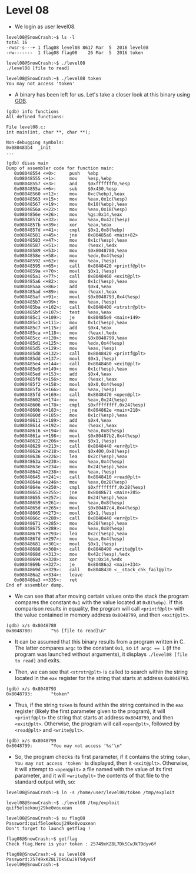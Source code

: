 # Level 08

- We login as user level08.
```
level08@SnowCrash:~$ ls -l
total 16
-rwsr-s---+ 1 flag08 level08 8617 Mar  5  2016 level08
-rw-------  1 flag08 flag08    26 Mar  5  2016 token
```

```
level08@SnowCrash:~$ ./level08
./level08 [file to read]
```

```
level08@SnowCrash:~$ ./level08 token
You may not access 'token'
```


- A binary has been left for us. Let's take a closer look at this binary using [GDB](https://en.wikipedia.org/wiki/GNU_Debugger).
```
(gdb) info functions
All defined functions:

File level08.c:
int main(int, char **, char **);

Non-debugging symbols:
0x080483b4  _init
...
```

```
(gdb) disas main
Dump of assembler code for function main:
   0x08048554 <+0>:     push   %ebp
   0x08048555 <+1>:     mov    %esp,%ebp
   0x08048557 <+3>:     and    $0xfffffff0,%esp
   0x0804855a <+6>:     sub    $0x430,%esp
   0x08048560 <+12>:    mov    0xc(%ebp),%eax
   0x08048563 <+15>:    mov    %eax,0x1c(%esp)
   0x08048567 <+19>:    mov    0x10(%ebp),%eax
   0x0804856a <+22>:    mov    %eax,0x18(%esp)
   0x0804856e <+26>:    mov    %gs:0x14,%eax
   0x08048574 <+32>:    mov    %eax,0x42c(%esp)
   0x0804857b <+39>:    xor    %eax,%eax
   0x0804857d <+41>:    cmpl   $0x1,0x8(%ebp)
   0x08048581 <+45>:    jne    0x80485a6 <main+82>
   0x08048583 <+47>:    mov    0x1c(%esp),%eax
   0x08048587 <+51>:    mov    (%eax),%edx
   0x08048589 <+53>:    mov    $0x8048780,%eax
   0x0804858e <+58>:    mov    %edx,0x4(%esp)
   0x08048592 <+62>:    mov    %eax,(%esp)
   0x08048595 <+65>:    call   0x8048420 <printf@plt>
   0x0804859a <+70>:    movl   $0x1,(%esp)
   0x080485a1 <+77>:    call   0x8048460 <exit@plt>
   0x080485a6 <+82>:    mov    0x1c(%esp),%eax
   0x080485aa <+86>:    add    $0x4,%eax
   0x080485ad <+89>:    mov    (%eax),%eax
   0x080485af <+91>:    movl   $0x8048793,0x4(%esp)
   0x080485b7 <+99>:    mov    %eax,(%esp)
   0x080485ba <+102>:   call   0x8048400 <strstr@plt>
   0x080485bf <+107>:   test   %eax,%eax
   0x080485c1 <+109>:   je     0x80485e9 <main+149>
   0x080485c3 <+111>:   mov    0x1c(%esp),%eax
   0x080485c7 <+115>:   add    $0x4,%eax
   0x080485ca <+118>:   mov    (%eax),%edx
   0x080485cc <+120>:   mov    $0x8048799,%eax
   0x080485d1 <+125>:   mov    %edx,0x4(%esp)
   0x080485d5 <+129>:   mov    %eax,(%esp)
   0x080485d8 <+132>:   call   0x8048420 <printf@plt>
   0x080485dd <+137>:   movl   $0x1,(%esp)
   0x080485e4 <+144>:   call   0x8048460 <exit@plt>
   0x080485e9 <+149>:   mov    0x1c(%esp),%eax
   0x080485ed <+153>:   add    $0x4,%eax
   0x080485f0 <+156>:   mov    (%eax),%eax
   0x080485f2 <+158>:   movl   $0x0,0x4(%esp)
   0x080485fa <+166>:   mov    %eax,(%esp)
   0x080485fd <+169>:   call   0x8048470 <open@plt>
   0x08048602 <+174>:   mov    %eax,0x24(%esp)
   0x08048606 <+178>:   cmpl   $0xffffffff,0x24(%esp)
   0x0804860b <+183>:   jne    0x804862e <main+218>
   0x0804860d <+185>:   mov    0x1c(%esp),%eax
   0x08048611 <+189>:   add    $0x4,%eax
   0x08048614 <+192>:   mov    (%eax),%eax
   0x08048616 <+194>:   mov    %eax,0x8(%esp)
   0x0804861a <+198>:   movl   $0x80487b2,0x4(%esp)
   0x08048622 <+206>:   movl   $0x1,(%esp)
   0x08048629 <+213>:   call   0x8048440 <err@plt>
   0x0804862e <+218>:   movl   $0x400,0x8(%esp)
   0x08048636 <+226>:   lea    0x2c(%esp),%eax
   0x0804863a <+230>:   mov    %eax,0x4(%esp)
   0x0804863e <+234>:   mov    0x24(%esp),%eax
   0x08048642 <+238>:   mov    %eax,(%esp)
   0x08048645 <+241>:   call   0x8048410 <read@plt>
   0x0804864a <+246>:   mov    %eax,0x28(%esp)
   0x0804864e <+250>:   cmpl   $0xffffffff,0x28(%esp)
   0x08048653 <+255>:   jne    0x8048671 <main+285>
   0x08048655 <+257>:   mov    0x24(%esp),%eax
   0x08048659 <+261>:   mov    %eax,0x8(%esp)
   0x0804865d <+265>:   movl   $0x80487c4,0x4(%esp)
   0x08048665 <+273>:   movl   $0x1,(%esp)
   0x0804866c <+280>:   call   0x8048440 <err@plt>
   0x08048671 <+285>:   mov    0x28(%esp),%eax
   0x08048675 <+289>:   mov    %eax,0x8(%esp)
   0x08048679 <+293>:   lea    0x2c(%esp),%eax
   0x0804867d <+297>:   mov    %eax,0x4(%esp)
   0x08048681 <+301>:   movl   $0x1,(%esp)
   0x08048688 <+308>:   call   0x8048490 <write@plt>
   0x0804868d <+313>:   mov    0x42c(%esp),%edx
   0x08048694 <+320>:   xor    %gs:0x14,%edx
   0x0804869b <+327>:   je     0x80486a2 <main+334>
   0x0804869d <+329>:   call   0x8048430 <__stack_chk_fail@plt>
   0x080486a2 <+334>:   leave
   0x080486a3 <+335>:   ret
End of assembler dump.
```


- We can see that after moving certain values onto the stack the program compares the constant `0x1` with the value located at `0x8(%ebp)`. If this comparison results in equality, the program will call `<printf@plt>` with the value contained in memory address `0x8048799`, and then `<exit@plt>`.
```
(gdb) x/s 0x8048780
0x8048780:       "%s [file to read]\n"
```


- It can be assumed that this binary results from a program written in C. The latter compares `argc` to the constant `0x1`, so `if argc == 1` (if the program was launched without arguments), it displays `./level08 [file to read]` and exits.


- Then, we can see that `<strstr@plt>` is called to search within the string located in the `eax` register for the string that starts at address `0x8048793`.
```
(gdb) x/s 0x8048793
0x8048793:       "token"
```


- Thus, if the string `token` is found within the string contained in the `eax` register (likely the first parameter given to the program), it will `<printf@plt>` the string that starts at address `0x8048799`, and then `<exit@plt>`. Otherwise, the program will call `<open@plt>`, followed by `<read@plt>` and `<write@plt>`.
```
(gdb) x/s 0x8048799
0x8048799:       "You may not access '%s'\n"
```


- So, the program checks its first parameter, if it contains the string `token`, `You may not access 'token'` is displayed, then it `<exit@plt>`.
Otherwise, it will attempt to `<open@plt>` a file named with the value of its first parameter, and it will `<write@plt>` the contents of that file to the standard output with, so:
```
level08@SnowCrash:~$ ln -s /home/user/level08/token /tmp/exploit
```

```
level08@SnowCrash:~$ ./level08 /tmp/exploit
quif5eloekouj29ke0vouxean
```

```
level08@SnowCrash:~$ su flag08
Password:quif5eloekouj29ke0vouxean
Don't forget to launch getflag !
```

```
flag08@SnowCrash:~$ getflag
Check flag.Here is your token : 25749xKZ8L7DkSCwJkT9dyv6f
```

```
flag08@SnowCrash:~$ su level09
Password:25749xKZ8L7DkSCwJkT9dyv6f
level09@SnowCrash:~$
```
